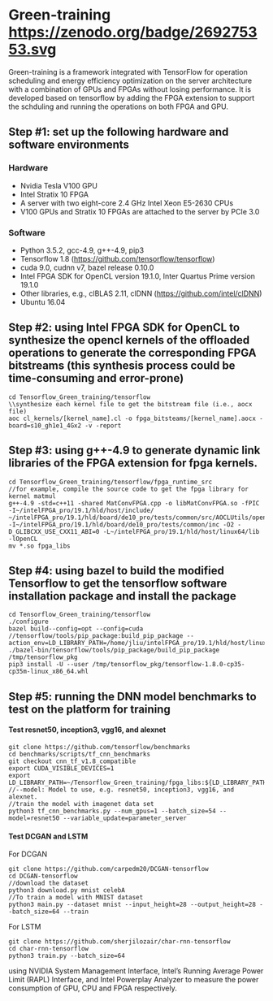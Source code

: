 # Green-training https://zenodo.org/badge/269275353.svg
Green-training is a framework integrated with TensorFlow for operation scheduling and energy efficiency optimization on the server architecture with a combination of GPUs and FPGAs without losing performance. It is developed based on tensorflow by adding the FPGA extension to support the schduling and running the operations on both FPGA and GPU.

## Step #1: set up the following hardware and software environments
### Hardware
- Nvidia Tesla V100 GPU
- Intel Stratix 10 FPGA
- A server with two eight-core 2.4 GHz Intel Xeon E5-2630 CPUs
- V100 GPUs and Stratix 10 FPGAs are attached to the server by PCIe 3.0

### Software
- Python 3.5.2, gcc-4.9, g++-4.9, pip3
- Tensorflow 1.8  (https://github.com/tensorflow/tensorflow)
- cuda 9.0, cudnn v7, bazel release 0.10.0
- Intel FPGA SDK for OpenCL version 19.1.0, Inter Quartus Prime version 19.1.0
- Other libraries, e.g., clBLAS 2.11, clDNN (https://github.com/intel/clDNN)
- Ubuntu 16.04


## Step #2: using  Intel FPGA SDK for OpenCL to synthesize the opencl kernels of the offloaded operations to generate the corresponding FPGA bitstreams (this synthesis process could be time-consuming and error-prone)
```
cd Tensorflow_Green_training/tensorflow
\\synthesize each kernel file to get the bitstream file (i.e., aocx file)
aoc cl_kernels/[kernel_name].cl -o fpga_bitsteams/[kernel_name].aocx -board=s10_gh1e1_4Gx2 -v -report
```
## Step #3: using g++-4.9 to generate dynamic link libraries of the FPGA extension for fpga kernels.
```
cd Tensorflow_Green_training/tensorflow/fpga_runtime_src
//for example, compile the source code to get the fpga library for kernel matmul
g++-4.9 -std=c++11 -shared MatConvFPGA.cpp -o libMatConvFPGA.so -fPIC -I~/intelFPGA_pro/19.1/hld/host/include/ ~/intelFPGA_pro/19.1/hld/board/de10_pro/tests/common/src/AOCLUtils/opencl.cpp -I~/intelFPGA_pro/19.1/hld/board/de10_pro/tests/common/inc -O2 -D_GLIBCXX_USE_CXX11_ABI=0 -L~/intelFPGA_pro/19.1/hld/host/linux64/lib -lOpenCL
mv *.so fpga_libs
```
## Step #4: using bazel to build the modified Tensorflow to get the tensorflow software installation package and install the package
```
cd Tensorflow_Green_training/tensorflow
./configure
bazel build--config=opt --config=cuda //tensorflow/tools/pip_package:build_pip_package --action_env=LD_LIBRARY_PATH=/home/jliu/intelFPGA_pro/19.1/hld/host/linux64/lib:${LD_LIBRARY_PATH}
./bazel-bin/tensorflow/tools/pip_package/build_pip_package /tmp/tensorflow_pkg
pip3 install -U --user /tmp/tensorflow_pkg/tensorflow-1.8.0-cp35-cp35m-linux_x86_64.whl
```
## Step #5: running the DNN model benchmarks to test on the platform for training
#### Test resnet50, inception3, vgg16, and alexnet
```
git clone https://github.com/tensorflow/benchmarks
cd benchmarks/scripts/tf_cnn_benchmarks
git checkout cnn_tf_v1.8_compatible
export CUDA_VISIBLE_DEVICES=1
export LD_LIBRARY_PATH=~/Tensorflow_Green_training/fpga_libs:${LD_LIBRARY_PATH}
//--model: Model to use, e.g. resnet50, inception3, vgg16, and alexnet.
//train the model with imagenet data set
python3 tf_cnn_benchmarks.py --num_gpus=1 --batch_size=54 --model=resnet50 --variable_update=parameter_server
```
#### Test DCGAN and LSTM
For DCGAN
```
git clone https://github.com/carpedm20/DCGAN-tensorflow
cd DCGAN-tensorflow
//download the dataset
python3 download.py mnist celebA
//To train a model with MNIST dataset
python3 main.py --dataset mnist --input_height=28 --output_height=28 --batch_size=64 --train
```
For LSTM
```
git clone https://github.com/sherjilozair/char-rnn-tensorflow
cd char-rnn-tensorflow
python3 train.py --batch_size=64
```
using NVIDIA System Management Interface, Intel’s Running  Average  Power  Limit  (RAPL)  Interface,  and Intel Powerplay Analyzer  to measure the power consumption of GPU, CPU and FPGA respectively.

